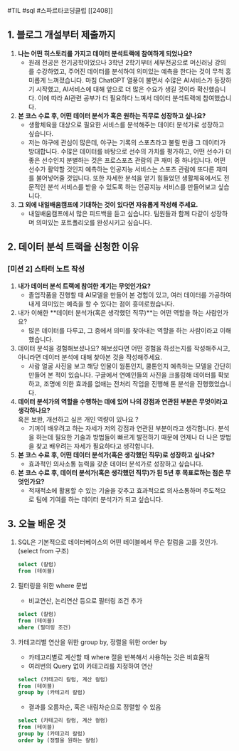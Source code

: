 #TIL #sql #스파르타코딩클럽 [[2408]]

## 1. 블로그 개설부터 제출까지

1. **나는 어떤 히스토리를 가지고 데이터 분석트랙에 참여하게 되었나요?**
    - 원래 전공은 전기공학이었으나 3학년 2학기부터 세부전공으로 머신러닝 강의를 수강하였고, 주어진 데이터를 분석하여 의미있는 예측을 한다는 것이 무척 흥미롭게 느껴졌습니다. 마침 ChatGPT 열풍이 불면서 수많은 AI서비스가 등장하기 시작했고, AI서비스에 대해 앞으로 더 많은 수요가 생길 것이라 확신했습니다. 이에 따라 AI관련 공부가 더 필요하다 느껴서 데이터 분석트랙에 참여했습니다.
2. **본 코스 수료 후, 어떤 데이터 분석가 혹은 원하는 직무로 성장하고 싶나요?**
    - 생활체육을 대상으로 필요한 서비스를 분석해주는 데이터 분석가로 성장하고 싶습니다.
    - 저는 야구에 관심이 많은데, 야구는 기록의 스포츠라고 불릴 만큼 그 데이터가 방대합니다. 수많은 데이터를 바탕으로 선수의 가치를 평가하고, 어떤 선수가 더 좋은 선수인지 분별하는 것은 프로스포츠 관람의 큰 재미 중 하나입니다. 어떤 선수가 활약할 것인지 예측하는 인공지능 서비스는 스포츠 관람에 또다른 재미를 불어넣어줄 것입니다. 또한 자세한 분석을 얻기 힘들었던 생활체육에서도 전문적인 분석 서비스를 받을 수 있도록 하는 인공지능 서비스를 만들어보고 싶습니다.
3. **그 외에 내일배움캠프에 기대하는 것이 있다면 자유롭게 작성해 주세요.**
    - 내일배움캠프에서 많은 피드백을 듣고 싶습니다. 팀원들과 함께 다같이 성장하며 의미있는 포트폴리오를 완성시키고 싶습니다.

## 2. 데이터 분석 트랙을 신청한 이유

### [미션 2] 스타터 노트 작성

1. **내가 데이터 분석 트랙에 참여한 계기는 무엇인가요?**
    - 졸업작품을 진행할 때 AI모델을 만들어 본 경험이 있고, 여러 데이터를 가공하여 내게 의미있는 예측을 할 수 있다는 점이 흥미로웠습니다.
2. 내가 이해한 **데이터 분석가(혹은 생각했던 직무)**는 어떤 역할을 하는 사람인가요?
    - 많은 데이터를 다루고, 그 중에서 의미를 찾아내는 역할을 하는 사람이라고 이해했습니다.
3. 데이터 분석을 경험해보셨나요? 해보셨다면 어떤 경험을 하셨는지를 작성해주시고,  
    아니라면 데이터 분석에 대해 찾아본 것을 작성해주세요.  
    - 사람 얼굴 사진을 보고 해당 인물이 웜톤인지, 쿨톤인지 예측하는 모델을 간단히 만들어 본 적이 있습니다. 구글에서 연예인들의 사진을 크롤링해 데이터를 확보하고, 조명에 의한 효과를 없애는 전처리 작업을 진행해 톤 분석을 진행했었습니다.
4. **데이터 분석가의 역할을 수행하는 데에 있어 나의 강점과 연관된 부분은 무엇이라고 생각하나요?**  
    혹은 보완, 개선하고 싶은 개인 역량이 있나요 ?  
    - 기꺼이 배우려고 하는 자세가 저의 강점과 연관된 부분이라고 생각합니다. 분석을 하는데 필요한 기술과 방법들이 빠르게 발전하기 때문에 언제나 더 나은 방법을 찾고 배우려는 자세가 필요하다고 생각합니다.
5. **본 코스 수료 후, 어떤 데이터 분석가(혹은 생각했던 직무)로 성장하고 싶나요?**
    - 효과적인 의사소통 능력을 갖춘 데이터 분석가로 성장하고 싶습니다.
6. **본 코스 수료 후, 데이터 분석가(혹은 생각했던 직무)가 된 5년 후 목표로하는 점은 무엇인가요?**
    - 적재적소에 활용할 수 있는 기술을 갖추고 효과적으로 의사소통하며 주도적으로 팀에 기여를 하는 데이터 분석가가 되고 싶습니다.

## 3. 오늘 배운 것

1. SQL은 기본적으로 데이터베이스의 어떤 테이블에서 무슨 칼럼을 고를 것인가. (select from 구조)
    
    ```sql
    select (칼럼)
    from (테이블)
    ```
    
2. 필터링을 위한 where 문법  
    - 비교연산, 논리연산 등으로 필터링 조건 추가
    
    ```sql
    select (칼럼)
    from (테이블)
    where (필터링 조건)
    ```
    
3. 카테고리별 연산을 위한 group by, 정렬을 위한 order by
    
    - 카테고리별로 계산할 때 where 절을 반복해서 사용하는 것은 비효율적
    - 여러번의 Query 없이 카테고리를 지정하여 연산
    
    ```sql
    select (카테고리 칼럼, 계산 컬럼)
    from (테이블)
    group by (카테고리 칼럼)
    ```
    
    - 결과를 오름차순, 혹은 내림차순으로 정렬할 수 있음
    
    ```sql
    select (카테고리 칼럼, 계산 컬럼)
    from (테이블)
    group by (카테고리 칼럼)
    order by (정렬을 원하는 칼럼)
    ```

